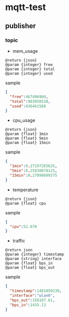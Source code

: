 # mqtt-test

## publisher

### topic

* mem_usage

```
@return {json}
@param {integer} free
@param {integer} total
@param {integer} used
```

sample

```json
{
  "free":467496960,
  "total":903958528,
  "used":436461568
}
```

* cpu_usage

```
@return {json}
@param {float} 1min
@param {float} 5min
@param {float} 15min
```

sample

```json
{
  "1min":0.27197265625,
  "5min":0.25830078125,
  "15min":0.27099609375
}
```

* temperature

```
@return {json}
@param {float} cpu
```

sample

```json
{
  "cpu":52.078
}
```

* traffic

```
@return json
@param {integer} timestamp
@param {string} interface
@param {float} bps_in
@param {float} bps_out
```

sample

```json
{
  "timestamp":1481050230,
  "interface":"wlan0",
  "bps_out":156197.61,
  "bps_in":1435.13
}
```
